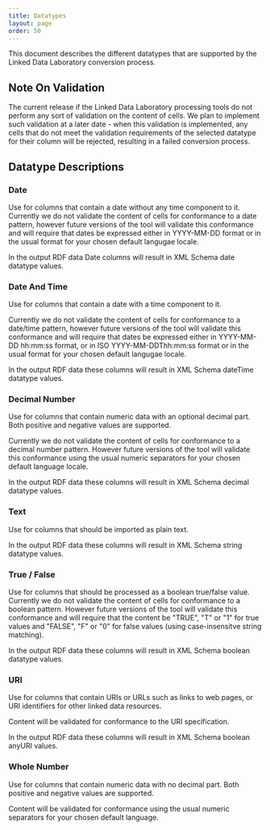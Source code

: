 ```yaml
---
title: Datatypes
layout: page
order: 50
---
```


This document describes the different datatypes that are supported by the Linked Data Laboratory conversion process.

## Note On Validation

The current release if the Linked Data Laboratory processing tools do not perform any sort of validation on the content
of cells. We plan to implement such validation at a later date - when this validation is implemented, any cells that
do not meet the validation requirements of the selected datatype for their column will be rejected, resulting in 
a failed conversion process.

## Datatype Descriptions

### Date

Use for columns that contain a date without any time component to it. Currently we do not validate the content of
cells for conformance to a date pattern, however future versions of the tool will validate this conformance and 
will require that dates be expressed either in YYYY-MM-DD format or in the usual format for your chosen default
langugae locale.

In the output RDF data Date columns will result in XML Schema date datatype values.

### Date And Time

Use for columns that contain a date with a time component to it. 

Currently we do not validate the content of
cells for conformance to a date/time pattern, however future versions of the tool will validate this conformance and 
will require that dates be expressed either in YYYY-MM-DD hh:mm:ss format, or in ISO YYYY-MM-DDThh:mm:ss format or in 
the usual format for your chosen default langugae locale.

In the output RDF data these columns will result in XML Schema dateTime datatype values.

### Decimal Number

Use for columns that contain numeric data with an optional decimal part.  Both positive and negative values are supported.

Currently we do not validate the content of cells for conformance to a decimal number pattern. However future versions of the tool will validate this conformance
using the usual numeric separators for your chosen default language locale.

In the output RDF data these columns will result in XML Schema decimal datatype values.

### Text

Use for columns that should be imported as plain text.

In the output RDF data these columns will result in XML Schema string datatype values.

### True / False

Use for columns that should be processed as a boolean true/false value. Currently we do not validate the content
of cells for conformance to a boolean pattern. However future versions of the tool will validate this conformance
and will require that the content be "TRUE", "T" or "1" for true values and "FALSE", "F" or "0"
for false values (using case-insensitve string matching).

In the output RDF data these columns will result in XML Schema boolean datatype values.

### URI

Use for columns that contain URIs or URLs such as links to web pages, or URI identifiers for other linked data resources.

Content will be validated for conformance to the URI specification.

In the output RDF data these columns will result in XML Schema boolean anyURI values.

### Whole Number

Use for columns that contain numeric data with no decimal part. Both positive and negative values are supported.

Content will be validated for conformance using the usual numeric separators for your chosen default language.


